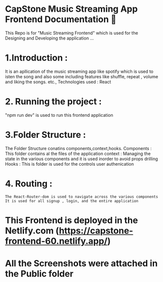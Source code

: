 # CapStone Music Streaming App Frontend Documentation 🎼

This Repo is for "Music Streaming Frontend" which is used for the Designing and Developing the application ...

# 1.Introduction : 
   It is an apllication of the music streaming app like spotify which is used to isten the song and also some including features like shuffle, repeat , volume and liking the songs. etc.,
Technologies used : React 

# 2. Running the project : 
   "npm run dev" is used to run this frontend application

# 3.Folder Structure : 
   The Folder Structure conatins components,context,hooks.
   Components : This folder contains al the files of the application
   context : Managing the state in the various components and it is used inorder to avoid props drilling
   Hooks : This is folder is used for the controls user authenication 

# 4. Routing : 
    The React-Router-dom is used to navigate across the various components 
    It is used for all signup , login, and the entire application
   
# This Frontend is deployed in the Netlify.com (https://capstone-frontend-60.netlify.app/)
# All the Screenshots were attached in the Public folder
